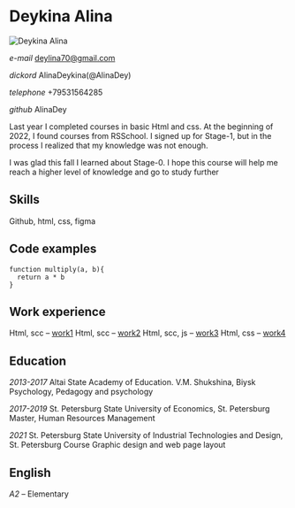 # **Deykina Alina**

![Deykina Alina](img/me.jpg "Deykina Alina")


*e-mail* deylina70@gmail.com

*dickord* AlinaDeykina(@AlinaDey)

*telephone* +79531564285

*github* AlinaDey

Last year I completed courses in basic Html and css. At the beginning of 2022, I found courses from RSSchool. I signed up for Stage-1, but in the process I realized that my knowledge was not enough. 

I was glad this fall I learned about Stage-0. I hope this course will help me reach a higher level of knowledge and go to study further

## **Skills**

Github, html, css, figma

## **Code examples**

```
function multiply(a, b){
  return a * b
}

```

## **Work experience**

Html, scc – [work1](https://github.com/AlinaDey/work1 "work1")
Html, scc –  [work2](https://github.com/AlinaDey/work2 "work2")
Html, scc, js –  [work3](https://github.com/AlinaDey/work3 "work3")
Html, css –  [work4](https://github.com/AlinaDey/work4 "work4")

## **Education**

*2013-2017* Altai State Academy of Education. V.M. Shukshina, Biysk
Psychology, Pedagogy and psychology

*2017-2019* St. Petersburg State University of Economics, St. Petersburg
Master, Human Resources Management

*2021* St. Petersburg State University of Industrial Technologies and Design, St. Petersburg
Course Graphic design and web page layout

## **English**

*A2* – Elementary


